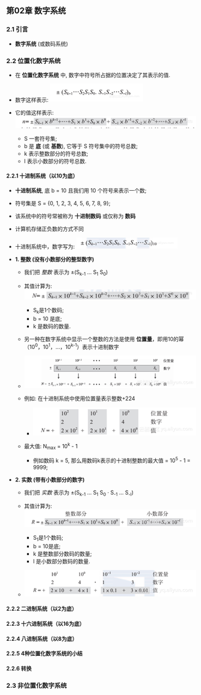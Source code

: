 ## 第02章 数字系统

### 2.1 引言
* __数字系统__ (或数码系统)


### 2.2 位置化数字系统
* 在 __位置化数字系统__ 中, 数字中符号所占据的位置决定了其表示的值.

* 数字这样表示: ![位置化数字系统中数字的表示](./images/位置化数字系统中数字的表示.png)

* 它的值这样表示: ![位置化数字系统中值的表示](./images/位置化数字系统中值的表示.png)
    * S 一套符号集;
    * b 是 __底__ (或 __基数__), 它等于 S 符号集中的符号总数;
    * k 表示整数部分的符号总数;
    * l 表示小数部分的符号总数.


#### 2.2.1 十进制系统（以10为底）
* __十进制系统__, 底 b = 10 且我们用 10 个符号来表示一个数;

* 符号集是 S = {0, 1, 2, 3, 4, 5, 6, 7, 8, 9};

* 该系统中的符号常被称为 __十进制数码__ 或仅称为 __数码__

* 计算机存储正负数的方式不同

* 十进制系统中，数字写为: ![十进制系统数字书写](./images/十进制系统数字书写.png)

* __1. 整数 (没有小数部分的整型数字)__
    * 我们把 _整数_ 表示为 ±(S<sub>k-1</sub> ... S<sub>1</sub> S<sub>0</sub>)

    * 其值计算为: ![十进制系统整数其值的计算](./images/十进制系统整数其值的计算.png)
        * S<sub>k</sub>是1个数码;
        * b = 10 是底;
        * k 是数码的数量.

    * 另一种在数字系统中显示一个整数的方法是使用 __位置量__，即用10的幂（10<sup>0</sup>，10<sup>1</sup>，…，10<sup>k-1</sup>）表示十进制数字

    * ![在十进制系统中使用位置量表示整数](./images/在十进制系统中使用位置量表示整数.png)

    * 例如: 在十进制系统中使用位置量表示整数+224
        * ![在十进制系统中使用位置量表示整数+224](./images/在十进制系统中使用位置量表示整数+224.png)
    
    * 最大值: N<sub>max</sub> = 10<sup>k</sup> - 1
        * 例如数码 k = 5, 那么用数码k表示的十进制整数的最大值 = 10<sup>5</sup> - 1 = 9999;


* __2. 实数 (带有小数部分的数字)__
    * 我们把 _实数_ 表示为 ±(S<sub>k-1</sub> ... S<sub>1</sub> S<sub>0</sub> · S<sub>-1</sub> ... S<sub>-l</sub>)

    * 其值计算为: ![十进制系统实数其值的计算](./images/十进制系统实数其值的计算.png)
        * S<sub>1</sub>是1个数码;
        * b = 10是底;
        * k 是整数部分数码的数量; 
        * l 是小数部分数码的数量.

    * ![实数+24.13的位置量](./images/实数+24.13的位置量.png)


#### 2.2.2 二进制系统（以2为底）

#### 2.2.3 十六进制系统（以16为底）

#### 2.2.4 八进制系统（以8为底）

#### 2.2.5 4种位置化数字系统的小结

#### 2.2.6 转换


### 2.3 非位置化数字系统
